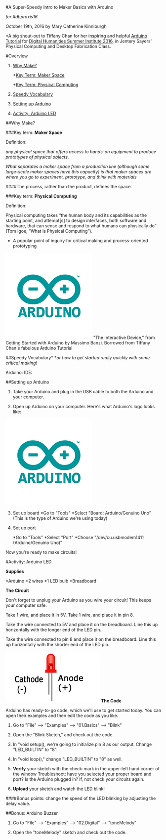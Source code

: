#A Super-Speedy Intro to Maker Basics with Arduino

*for #dhpraxis16*

October 19th, 2016
by Mary Catherine Kinniburgh

*A big shout-out to Tiffany Chan for her inspiring and helpful [Arduino Tutorial](https://github.com/uvicmakerlab/dhsi2016/blob/master/ArduinoNotes.md) for [Digital Humanities Summer Institute 2016](http://www.dhsi.org/index.php), in Jentery Sayers' Physical Computing and Desktop Fabrication Class. 


#Overview
1. [Why Make?](https://github.com/mckinniburgh/QuickStartPhysComp/blob/master/QuickStart_PhysComp.md#why-make)

   +[Key Term: Maker Space](https://github.com/mckinniburgh/QuickStartPhysComp/blob/master/QuickStart_PhysComp.md#key-term-maker-space)
   
   +[Key Term: Physical Computing](https://github.com/mckinniburgh/QuickStartPhysComp/blob/master/QuickStart_PhysComp.md#key-term-physical-computing)
   
2. [Speedy Vocabulary](https://github.com/mckinniburgh/QuickStartPhysComp/blob/master/QuickStart_PhysComp.md#speedy-vocabulary)

3. [Setting up Arduino](https://github.com/mckinniburgh/QuickStartPhysComp/blob/master/QuickStart_PhysComp.md#setting-up-arduino)

4. [Activity: Arduino LED](https://github.com/mckinniburgh/QuickStartPhysComp/blob/master/QuickStart_PhysComp.md#activity-arduino-led)

##Why Make?

###Key term: **Maker Space**

Definition: 

*any physical space that offers access to hands-on equipment to produce prototypes of physical objects.* 

_What separates a maker space from a production line (although some large-scale maker spaces have this capacity) is that maker spaces are where you go to *experiment, prototype, and think* with materials_ 

####The process, rather than the product, defines the space.

###Key term: **Physical Computing**

Definition:

Physical computing takes “the human body and its capabilities as the starting point, and attempt[s] to design interfaces, both software and hardware, that can sense and respond to what humans can physically do” (Tom Igoe, “What is Physical Computing”).

+ A popular point of inquiry for critical making and process-oriented prototyping

![physical computing feedback loop](https://github.com/mckinniburgh/QuickStartPhysComp/blob/master/images/Arduino.png)
"The Interactive Device," from Getting Started with Arduino by Massimo Banzi. Borrowed from Tiffany Chan's fabulous Arduino Tutorial

##Speedy Vocabulary*
*_or how to get started really quickly with some critical making!_

Arduino: 
IDE:



##Setting up Arduino

1. Take your Arduino and plug in the USB cable to both the Arduino and your computer.

2. Open up Arduino on your computer. Here's what Arduino's logo looks like:

![logo](https://github.com/mckinniburgh/QuickStartPhysComp/blob/master/images/Arduino.png "Arduino Logo")

3. Set up board
   *Go to "Tools"
   *Select "Board: Arduino/Genuino Uno"
      (This is the type of Arduino we're using today)

4. Set up port

	*Go to "Tools"
	*Select "Port"
	*Choose "/dev/cu.usbmodem1411 (Arduino/Genuino Uno)"
	
Now you're ready to make circuits! 

#Activity: Arduino LED

**Supplies**

*Arduino
*2 wires
*1 LED bulb
*Breadboard

**The Circuit**

Don't forget to unplug your Arduino as you wire your circuit! This keeps your computer safe. 

Take 1 wire, and place it in 5V.
Take 1 wire, and place it in pin 8. 

Take the wire connected to 5V and place it on the breadboard. Line this up horizontally with the longer end of the LED pin. 

Take the wire connected to pin 8 and place it on the breadboard. Line this up horizontally with the shorter end of the LED pin. 

![Anatomy of an LED](https://github.com/mckinniburgh/QuickStartPhysComp/blob/master/images/LED-image.jpg)
**The Code**

Arduino has ready-to-go code, which we'll use to get started today. You can open their examples and then edit the code as you like. 

1. Go to "File" --> "Examples" --> "01.Basics" --> "Blink"

2. Open the "Blink Sketch," and check out the code. 

3. In "void setup(), we're going to initialize pin 8 as our output. Change "LED_BUILTIN" to "8".

4. In "void loop()," change "LED_BUILTIN" to "8" as well. 

5. **Verify** your sketch with the check-mark in the upper-left hand corner of the window
    Troubleshoot: have you selected your proper board and port? Is the Arduino plugged in? If, not check your circuits again. 
    
6. **Upload** your sketch and watch the LED blink!

####Bonus points: change the speed of the LED blinking by adjusting the delay value.     



##Bonus: Arduino Buzzer

1. Go to "File" --> "Examples" --> "02.Digital" --> "toneMelody"

2. Open the "toneMelody" sketch and check out the code. 
 